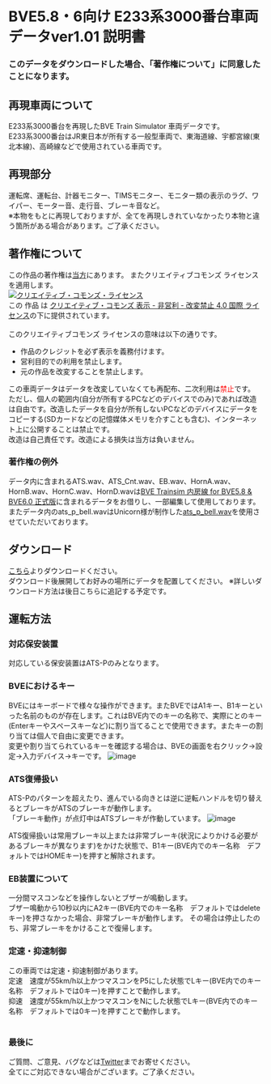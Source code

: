 # BVE5.8・6向け E233系3000番台車両データver1.01 説明書

### このデータをダウンロードした場合、「著作権について」に同意したことになります。

## 再現車両について
E233系3000番台を再現したBVE Train Simulator 車両データです。<br>
E233系3000番台はJR東日本が所有する一般型車両で、東海道線、宇都宮線(東北本線)、高崎線などで使用されている車両です。

## 再現部分
運転席、運転台、計器モニター、TIMSモニター、モニター類の表示のラグ、ワイパー、モーター音、走行音、ブレーキ音など。<br>
※本物をもとに再現しておりますが、全てを再現しきれていなかったり本物と違う箇所がある場合があります。ご了承ください。

## 著作権について

この作品の著作権は[当方](https://github.com/E233-3639)にあります。
またクリエイティブコモンズ ライセンスを適用します。<br>
<a rel="license" href="http://creativecommons.org/licenses/by-nc-nd/4.0/"><img alt="クリエイティブ・コモンズ・ライセンス" style="border-width:0" src="https://i.creativecommons.org/l/by-nc-nd/4.0/88x31.png" /></a><br />この 作品 は <a rel="license" href="http://creativecommons.org/licenses/by-nc-nd/4.0/">クリエイティブ・コモンズ 表示 - 非営利 - 改変禁止 4.0 国際 ライセンス</a>の下に提供されています。<br><br>
このクリエイティブコモンズ ライセンスの意味は以下の通りです。
  * 作品のクレジットを必ず表示を義務付けます。
  * 営利目的での利用を禁止します。
  * 元の作品を改変することを禁止します。

この車両データはデータを改変していなくても再配布、二次利用は<font color="Red">禁止</font>です。<br>
ただし、個人の範囲内(自分が所有するPCなどのデバイスでのみ)であれば改造は自由です。改造したデータを自分が所有しないPCなどのデバイスにデータをコピーする(SDカードなどの記憶媒体メモリを介すことも含む)、インターネット上に公開することは禁止です。<br>
改造は自己責任です。改造による損失は当方は負いません。

### 著作権の例外
データ内に含まれるATS.wav、ATS_Cnt.wav、EB.wav、HornA.wav、HornB.wav、HornC.wav、HornD.wavは[BVE Trainsim 内房線 for BVE5.8 & BVE6.0 正式版](http://bvets.net/uchibo/)に含まれるデータをお借りし、一部編集して使用しております。<br>
またデータ内のats_p_bell.wavはUnicorn様が制作した[ats_p_bell.wav](https://github.com/uifnm/GeneralAtsPlugin/tree/master/Unicorn/sound)を使用させていただいております。

## ダウンロード
[こちら](https://github.com/E233-3639/BVE_E233-3000_Data/archive/refs/tags/ver1.01.zip)よりダウンロードください。<br>
ダウンロード後展開してお好みの場所にデータを配置してください。
※詳しいダウンロード方法は後日こちらに追記する予定です。

## 運転方法
### 対応保安装置
対応している保安装置はATS-Pのみとなります。

### BVEにおけるキー
BVEにはキーボードで様々な操作ができます。またBVEではA1キー、B1キーといった名前のものが存在します。これはBVE内でのキーの名称で、実際にとのキー(Enterキーやスペースキーなど)に割り当てることで使用できます。またキーの割り当ては個人で自由に変更できます。<br>
変更や割り当てられているキーを確認する場合は、BVEの画面を右クリック→設定→入力デバイス→キーです。
![image](https://user-images.githubusercontent.com/66541951/129451992-ca2eb0f6-2469-4d7a-b36d-99b9a27b48db.png)

### ATS復帰扱い
ATS-Pのパターンを超えたり、進んでいる向きとは逆に逆転ハンドルを切り替えるとブレーキがATSのブレーキが動作します。<br>
「ブレーキ動作」が点灯中はATSブレーキが作動しています。
![image](https://user-images.githubusercontent.com/66541951/129451622-0256f428-8c88-4f96-99b5-fa304fca4b73.png)

ATS復帰扱いは常用ブレーキ以上または非常ブレーキ(状況によりかける必要があるブレーキが異なります)をかけた状態で、B1キー(BVE内でのキー名称　デフォルトではHOMEキー)を押すと解除されます。

### EB装置について
一分間マスコンなどを操作しないとブザーが鳴動します。<br>
ブザー鳴動から10秒以内にA2キー(BVE内でのキー名称　デフォルトではdeleteキー)を押さなかった場合、非常ブレーキが動作します。
その場合は停止したのち、非常ブレーキをかけることで復帰します。

### 定速・抑速制御
この車両では定速・抑速制御があります。<br>
定速　速度が55km/h以上かつマスコンをP5にした状態でLキー(BVE内でのキー名称　デフォルトでは0キー)を押すことで動作します。<br>
抑速　速度が55km/h以上かつマスコンをNにした状態でLキー(BVE内でのキー名称　デフォルトでは0キー)を押すことで動作します。<br><br>

### 最後に
ご質問、ご意見、バグなどは[Twitter](https://twitter.com/E233_3639)までお寄せください。<br>
全てにご対応できない場合がございます。ご了承ください。
